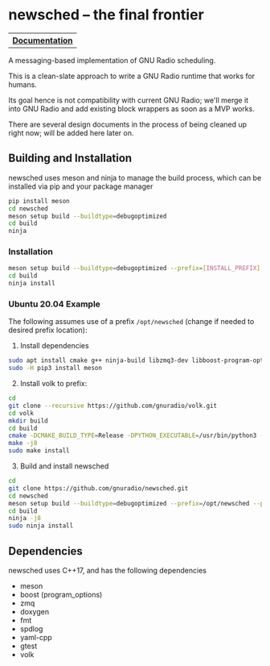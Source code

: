 # newsched – the final frontier #

<table><tr>
<th><b><a href="https://gnuradio.github.io/newsched/">Documentation</a></b></th>
</tr></table>

A messaging-based implementation of GNU Radio scheduling.

This is a clean-slate approach to write a GNU Radio runtime that works for humans.

Its goal hence is not compatibility with current GNU Radio; we'll merge it into GNU Radio and add existing block wrappers as soon as a MVP works.

There are several design documents in the process of being cleaned up right now; will be added here later on.

## Building and Installation ##

newsched uses meson and ninja to manage the build process, which can be installed via pip and your package manager

```bash
pip install meson
cd newsched
meson setup build --buildtype=debugoptimized
cd build
ninja
```

### Installation ###

```bash
meson setup build --buildtype=debugoptimized --prefix=[INSTALL_PREFIX]
cd build
ninja install
```

### Ubuntu 20.04 Example ###

The following assumes use of a prefix `/opt/newsched` (change if needed to desired prefix location):

1. Install dependencies
```bash
sudo apt install cmake g++ ninja-build libzmq3-dev libboost-program-options-dev doxygen libyaml-cpp-dev libfmt-dev libspdlog-dev libgtest-dev libqwt-qt5-dev 
sudo -H pip3 install meson
```
2. Install volk to prefix:
```bash
cd
git clone --recursive https://github.com/gnuradio/volk.git
cd volk
mkdir build
cd build
cmake -DCMAKE_BUILD_TYPE=Release -DPYTHON_EXECUTABLE=/usr/bin/python3 -DCMAKE_INSTALL_PREFIX=/opt/newsched ../
make -j8
sudo make install
```
3. Build and install newsched
```bash
cd
git clone https://github.com/gnuradio/newsched.git
cd newsched
meson setup build --buildtype=debugoptimized --prefix=/opt/newsched --pkg-config-path=/opt/newsched/lib/pkgconfig/
cd build
ninja -j8
sudo ninja install
```

## Dependencies ##

newsched uses C++17, and has the following dependencies

- meson
- boost (program_options)
- zmq
- doxygen
- fmt
- spdlog
- yaml-cpp
- gtest
- volk
